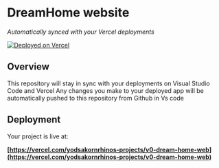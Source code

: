 # DreamHome website

*Automatically synced with your Vercel deployments*

[![Deployed on Vercel](https://img.shields.io/badge/Deployed%20on-Vercel-black?style=for-the-badge&logo=vercel)](https://vercel.com/yodsakornrhinos-projects/v0-dream-home-web)


## Overview

This repository will stay in sync with your deployments on Visual Studio Code and Vercel
Any changes you make to your deployed app will be automatically pushed to this repository from Github in Vs code

## Deployment

Your project is live at:

**[https://vercel.com/yodsakornrhinos-projects/v0-dream-home-web](https://vercel.com/yodsakornrhinos-projects/v0-dream-home-web)**

